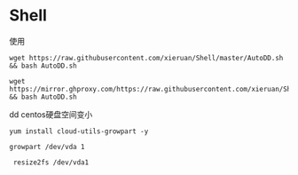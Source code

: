 # Shell

使用
```
wget https://raw.githubusercontent.com/xieruan/Shell/master/AutoDD.sh && bash AutoDD.sh
```

```
wget https://mirror.ghproxy.com/https://raw.githubusercontent.com/xieruan/Shell/master/AutoDD.sh && bash AutoDD.sh
```

dd centos硬盘空间变小

```
yum install cloud-utils-growpart -y
```

```
growpart /dev/vda 1
```

```
 resize2fs /dev/vda1
```
